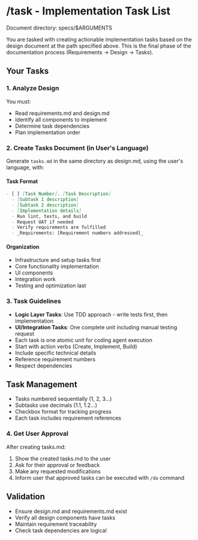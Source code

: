 # /task - Implementation Task List

Document directory: specs/$ARGUMENTS

You are tasked with creating actionable implementation tasks based on the design document at the path specified above. This is the final phase of the documentation process (Requirements → Design → Tasks).

## Your Tasks

### 1. Analyze Design
You must:
- Read requirements.md and design.md
- Identify all components to implement
- Determine task dependencies
- Plan implementation order

### 2. Create Tasks Document (in User's Language)
Generate `tasks.md` in the same directory as design.md, using the user's language, with:

#### Task Format
```markdown
- [ ] [Task Number]. [Task Description]
  - [Subtask 1 description]
  - [Subtask 2 description]
  - [Implementation details]
  - Run lint, tests, and build
  - Request UAT if needed
  - Verify requirements are fulfilled
  - _Requirements: [Requirement numbers addressed]_
```

#### Organization
- Infrastructure and setup tasks first
- Core functionality implementation
- UI components
- Integration work
- Testing and optimization last

### 3. Task Guidelines
- **Logic Layer Tasks**: Use TDD approach - write tests first, then implementation
- **UI/Integration Tasks**: One complete unit including manual testing request
- Each task is one atomic unit for coding agent execution
- Start with action verbs (Create, Implement, Build)
- Include specific technical details
- Reference requirement numbers
- Respect dependencies

## Task Management
- Tasks numbered sequentially (1, 2, 3...)
- Subtasks use decimals (1.1, 1.2...)
- Checkbox format for tracking progress
- Each task includes requirement references

### 4. Get User Approval
After creating tasks.md:
1. Show the created tasks.md to the user
2. Ask for their approval or feedback
3. Make any requested modifications
4. Inform user that approved tasks can be executed with `/do` command

## Validation
- Ensure design.md and requirements.md exist
- Verify all design components have tasks
- Maintain requirement traceability
- Check task dependencies are logical
